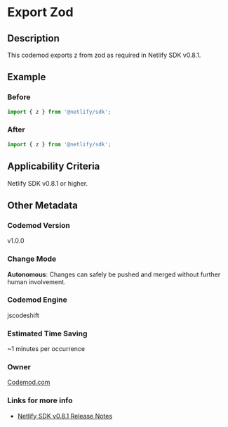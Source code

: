 # Export Zod

## Description

This codemod exports z from zod as required in Netlify SDK v0.8.1.

## Example

### Before

```jsx
import { z } from '@netlify/sdk';
```

### After

```jsx
import { z } from '@netlify/sdk';
```

## Applicability Criteria

Netlify SDK v0.8.1 or higher.

## Other Metadata

### Codemod Version

v1.0.0

### Change Mode

**Autonomous**: Changes can safely be pushed and merged without further human involvement.

### **Codemod Engine**

jscodeshift

### Estimated Time Saving

~1 minutes per occurrence

### Owner

[Codemod.com](https://github.com/codemod-com)

### Links for more info

-   [Netlify SDK v0.8.1 Release Notes](https://sdk.netlify.com/release-notes/#081)
